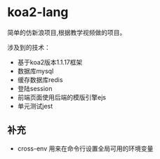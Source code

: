 # koa2-lang

简单的仿新浪项目,根据教学视频做的项目。

涉及到的技术：

- 基于koa2版本1.1.17框架
- 数据库mysql
- 缓存数据库redis
- 登陆session
- 前端页面使用后端的模版引擎ejs
- 单元测试jest

## 补充

- cross-env 用来在命令行设置全局可用的环境变量